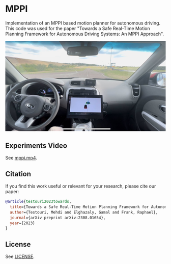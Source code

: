 # MPPI

Implementation of an MPPI based motion planner for autonomous driving. This code was used for the paper "Towards a Safe Real-Time Motion Planning Framework for Autonomous Driving Systems: An MPPI Approach".

<img src="./mppi.jpg" width="520"/>

## Experiments Video
See [mppi.mp4](./mppi.mp4).

## Citation
If you find this work useful or relevant for your research, please cite our paper:
```bibtex
@article{testouri2023towards,
  title={Towards a Safe Real-Time Motion Planning Framework for Autonomous Driving Systems: An MPPI Approach},
  author={Testouri, Mehdi and Elghazaly, Gamal and Frank, Raphael},
  journal={arXiv preprint arXiv:2308.01654},
  year={2023}
}
```

## License
See [LICENSE](./LICENSE.txt).
